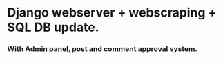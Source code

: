 # Django webserver + webscraping + SQL DB update.
### With Admin panel, post and comment approval system.
